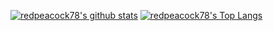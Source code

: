 [![redpeacock78's github stats](https://github-readme-stats.vercel.app/api?username=redpeacock78&count_private=true&show_icons=true)](https://github.com/anuraghazra/github-readme-stats)
[![redpeacock78's Top Langs](https://github-readme-stats.vercel.app/api/top-langs/?username=redpeacock78&hide=javascript,html)](https://github.com/anuraghazra/github-readme-stats)
